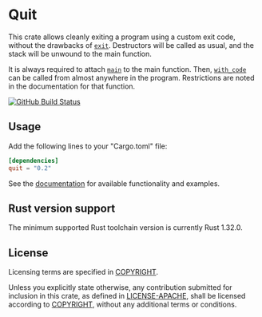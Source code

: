 # Quit

This crate allows cleanly exiting a program using a custom exit code, without
the drawbacks of [`exit`]. Destructors will be called as usual, and the stack
will be unwound to the main function.

It is always required to attach [`main`] to the main function. Then,
[`with_code`] can be called from almost anywhere in the program. Restrictions
are noted in the documentation for that function.

[![GitHub Build Status](https://github.com/dylni/quit/workflows/build/badge.svg?branch=master)](https://github.com/dylni/quit/actions?query=branch%3Amaster)

## Usage

Add the following lines to your "Cargo.toml" file:

```toml
[dependencies]
quit = "0.2"
```

See the [documentation] for available functionality and examples.

## Rust version support

The minimum supported Rust toolchain version is currently Rust 1.32.0.

## License

Licensing terms are specified in [COPYRIGHT].

Unless you explicitly state otherwise, any contribution submitted for inclusion
in this crate, as defined in [LICENSE-APACHE], shall be licensed according to
[COPYRIGHT], without any additional terms or conditions.

[COPYRIGHT]: https://github.com/dylni/quit/blob/master/COPYRIGHT
[documentation]: https://docs.rs/quit
[`exit`]: https://doc.rust-lang.org/std/process/fn.exit.html
[LICENSE-APACHE]: https://github.com/dylni/quit/blob/master/LICENSE-APACHE
[`main`]: https://docs.rs/quit/*/quit/attr.main.html
[`with_code`]: https://docs.rs/quit/*/quit/fn.with_code.html
